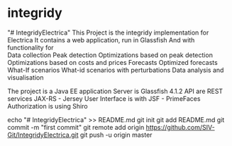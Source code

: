 # integridy
"# IntegridyElectrica" 
This Project is the integridy implementation for Electrica
It contains a web application, run in Glassfish
And with functionality for	
	Data collection
	Peak detection
	Optimizations based on peak detection
	Optimizations based on costs and prices
	Forecasts
	Optimized forecasts
	What-If scenarios
	What-id scenarios with perturbations
	Data analysis and visualisation

The project is a Java EE application
Server is Glassfish 4.1.2
API are REST services JAX-RS - Jersey
User Interface is with JSF - PrimeFaces
Authorization is using Shiro

echo "# IntegridyElectrica" >> README.md
git init
git add README.md
git commit -m "first commit"
git remote add origin https://github.com/SIV-Git/IntegridyElectrica.git
git push -u origin master	